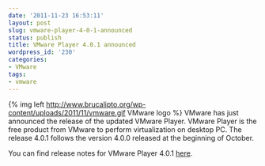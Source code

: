 ```yaml
---
date: '2011-11-23 16:53:11'
layout: post
slug: vmware-player-4-0-1-announced
status: publish
title: VMware Player 4.0.1 announced
wordpress_id: '230'
categories:
- VMware
tags:
- vmware
---
```


{% img left http://www.brucalipto.org/wp-content/uploads/2011/11/vmware.gif VMware logo %} VMware has just announced the release of the updated VMware Player. VMware Player is the free product from VMware to perform virtualization on desktop PC. The release 4.0.1 follows the version 4.0.0 released at the beginning of October.

You can find release notes for VMware Player 4.0.1 [here](http://www.vmware.com/support/player40/doc/releasenotes_player401.html).
